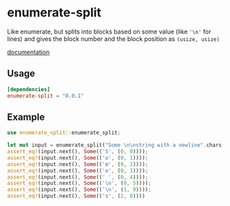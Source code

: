 # enumerate-split

Like enumerate, but splits into blocks based on some value (like `'\n'` for
lines) and gives the block number and the block position as `(usize, usize)`

[documentation](https://derekdreery.github.io/enumerate-split/enumerate_split/index.php)

## Usage
```toml
[dependencies]
enumerate-split = "0.0.1"
```

## Example
```rust
use enumerate_split::enumerate_split;

let mut input = enumerate_split("Some \n\nstring with a newline".chars(), '\n');
assert_eq!(input.next(), Some(('S', (0, 0))));
assert_eq!(input.next(), Some(('o', (0, 1))));
assert_eq!(input.next(), Some(('m', (0, 2))));
assert_eq!(input.next(), Some(('e', (0, 3))));
assert_eq!(input.next(), Some((' ', (0, 4))));
assert_eq!(input.next(), Some(('\n', (0, 5))));
assert_eq!(input.next(), Some(('\n', (1, 0))));
assert_eq!(input.next(), Some(('s', (2, 0))))
```
